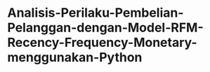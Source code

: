 # Analisis-Perilaku-Pembelian-Pelanggan-dengan-Model-RFM-Recency-Frequency-Monetary-menggunakan-Python